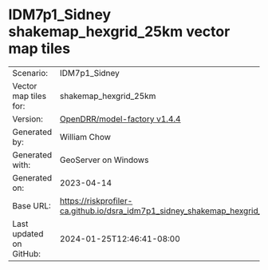 # IDM7p1_Sidney shakemap_hexgrid_25km vector map tiles

|    			|			|
| --------------------- | --------------------- |
| Scenario:		| IDM7p1_Sidney		|
| Vector map tiles for:	| shakemap_hexgrid_25km		|
| Version:		| [OpenDRR/model-factory v1.4.4](https://github.com/OpenDRR/model-factory/releases/tag/v1.4.4)	|
| Generated by:		| William Chow	|
| Generated with:	| GeoServer on Windows	|
| Generated on:		| 2023-04-14	|
| Base URL:		| <https://riskprofiler-ca.github.io/dsra_idm7p1_sidney_shakemap_hexgrid_25km/> |
| Last updated on GitHub: | 2024-01-25T12:46:41-08:00 |
